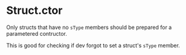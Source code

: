 ﻿# Struct.ctor
Only structs that have no `sType` members should be prepared for a parametered contructor.  

This is good for checking if dev forgot to set a struct's `sType` member.